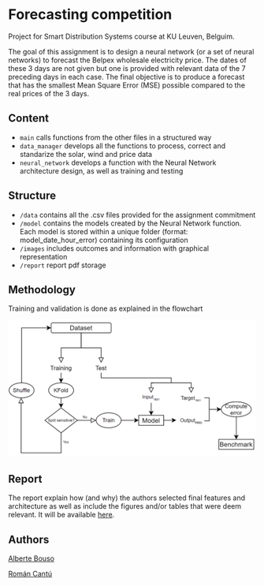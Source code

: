 # Forecasting competition
Project for Smart Distribution Systems course at KU Leuven, Belguim. 

The goal of this assignment is to design a neural network (or a set of neural
networks) to forecast the Belpex wholesale electricity price. 
The dates of these 3 days are not given but one is provided with relevant data
of the 7 preceding days in each case. The final objective is to produce a forecast
that has the smallest Mean Square Error (MSE) possible compared to the real prices
of the 3 days.

## Content
- ``main`` calls functions from the other files in a structured way
- ``data_manager`` develops all the functions to process, correct and standarize the solar, wind and price data
- ``neural_network`` develops a function with the Neural Network architecture design, as well as training and testing

## Structure
- ``/data`` contains all the .csv files provided for the assignment commitment
- ``/model`` contains the models created by the Neural Network function. Each model is stored within a unique folder (format: model_date_hour_error) containing its configuration
- ``/images`` includes outcomes and information with graphical representation 
- ``/report`` report pdf storage


## Methodology
Training and validation is done as explained in the flowchart

![flowchart](images/flowchart.PNG)

## Report
The report explain how (and why) the authors selected final features and architecture 
as well as include the figures and/or tables that were deem relevant.
It will be available [here](report/report.pdf).

## Authors
[Alberte Bouso ](mailto:alberte.bousogarcia@student.kuleuven.be)

[Román Cantú ](mailto:roman.canturodriguez@student.kuleuven.be)